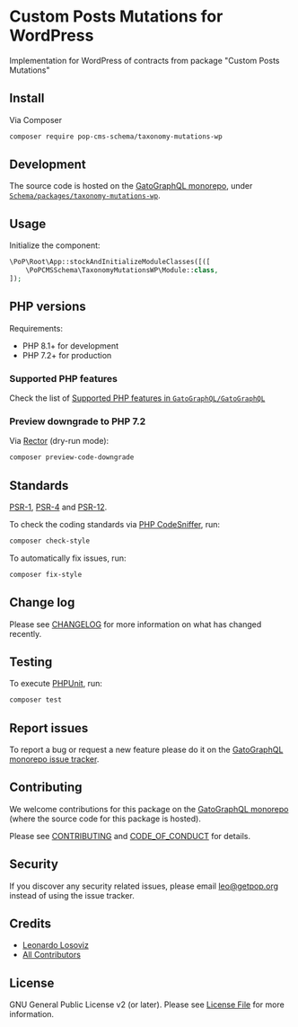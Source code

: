 # Custom Posts Mutations for WordPress

<!--
[![Build Status][ico-travis]][link-travis]
[![Quality Score][ico-code-quality]][link-code-quality]
[![Software License][ico-license]](LICENSE.md)
[![Latest Version on Packagist][ico-version]][link-packagist]
[![Coverage Status][ico-scrutinizer]][link-scrutinizer]
[![Total Downloads][ico-downloads]][link-downloads]
-->

Implementation for WordPress of contracts from package "Custom Posts Mutations"

## Install

Via Composer

``` bash
composer require pop-cms-schema/taxonomy-mutations-wp
```

## Development

The source code is hosted on the [GatoGraphQL monorepo](https://github.com/GatoGraphQL/GatoGraphQL), under [`Schema/packages/taxonomy-mutations-wp`](https://github.com/GatoGraphQL/GatoGraphQL/tree/master/layers/Schema/packages/taxonomy-mutations-wp).

## Usage

Initialize the component:

``` php
\PoP\Root\App::stockAndInitializeModuleClasses([([
    \PoPCMSSchema\TaxonomyMutationsWP\Module::class,
]);
```

## PHP versions

Requirements:

- PHP 8.1+ for development
- PHP 7.2+ for production

### Supported PHP features

Check the list of [Supported PHP features in `GatoGraphQL/GatoGraphQL`](https://github.com/GatoGraphQL/GatoGraphQL/blob/master/docs/supported-php-features.md)

### Preview downgrade to PHP 7.2

Via [Rector](https://github.com/rectorphp/rector) (dry-run mode):

```bash
composer preview-code-downgrade
```

## Standards

[PSR-1](https://www.php-fig.org/psr/psr-1), [PSR-4](https://www.php-fig.org/psr/psr-4) and [PSR-12](https://www.php-fig.org/psr/psr-12).

To check the coding standards via [PHP CodeSniffer](https://github.com/squizlabs/PHP_CodeSniffer), run:

``` bash
composer check-style
```

To automatically fix issues, run:

``` bash
composer fix-style
```

## Change log

Please see [CHANGELOG](CHANGELOG.md) for more information on what has changed recently.

## Testing

To execute [PHPUnit](https://phpunit.de/), run:

``` bash
composer test
```

## Report issues

To report a bug or request a new feature please do it on the [GatoGraphQL monorepo issue tracker](https://github.com/GatoGraphQL/GatoGraphQL/issues).

## Contributing

We welcome contributions for this package on the [GatoGraphQL monorepo](https://github.com/GatoGraphQL/GatoGraphQL) (where the source code for this package is hosted).

Please see [CONTRIBUTING](CONTRIBUTING.md) and [CODE_OF_CONDUCT](CODE_OF_CONDUCT.md) for details.

## Security

If you discover any security related issues, please email leo@getpop.org instead of using the issue tracker.

## Credits

- [Leonardo Losoviz][link-author]
- [All Contributors][link-contributors]

## License

GNU General Public License v2 (or later). Please see [License File](LICENSE.md) for more information.

[ico-version]: https://img.shields.io/packagist/v/pop-cms-schema/taxonomy-mutations-wp.svg?style=flat-square
[ico-license]: https://img.shields.io/badge/license-GPLv2-brightgreen.svg?style=flat-square
[ico-travis]: https://img.shields.io/travis/pop-cms-schema/taxonomy-mutations-wp/master.svg?style=flat-square
[ico-scrutinizer]: https://img.shields.io/scrutinizer/coverage/g/pop-cms-schema/taxonomy-mutations-wp.svg?style=flat-square
[ico-code-quality]: https://img.shields.io/scrutinizer/g/pop-cms-schema/taxonomy-mutations-wp.svg?style=flat-square
[ico-downloads]: https://img.shields.io/packagist/dt/pop-cms-schema/taxonomy-mutations-wp.svg?style=flat-square

[link-packagist]: https://packagist.org/packages/pop-cms-schema/taxonomy-mutations-wp
[link-travis]: https://travis-ci.org/pop-cms-schema/taxonomy-mutations-wp
[link-scrutinizer]: https://scrutinizer-ci.com/g/pop-cms-schema/taxonomy-mutations-wp/code-structure
[link-code-quality]: https://scrutinizer-ci.com/g/pop-cms-schema/taxonomy-mutations-wp
[link-downloads]: https://packagist.org/packages/pop-cms-schema/taxonomy-mutations-wp
[link-author]: https://github.com/leoloso
[link-contributors]: ../../../../../../contributors
